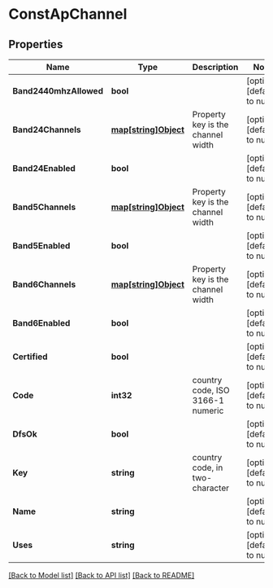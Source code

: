 # ConstApChannel

## Properties
Name | Type | Description | Notes
------------ | ------------- | ------------- | -------------
**Band2440mhzAllowed** | **bool** |  | [optional] [default to null]
**Band24Channels** | [**map[string]Object**](.md) | Property key is the channel width | [optional] [default to null]
**Band24Enabled** | **bool** |  | [optional] [default to null]
**Band5Channels** | [**map[string]Object**](.md) | Property key is the channel width | [optional] [default to null]
**Band5Enabled** | **bool** |  | [optional] [default to null]
**Band6Channels** | [**map[string]Object**](.md) | Property key is the channel width | [optional] [default to null]
**Band6Enabled** | **bool** |  | [optional] [default to null]
**Certified** | **bool** |  | [optional] [default to null]
**Code** | **int32** | country code, ISO 3166-1 numeric | [optional] [default to null]
**DfsOk** | **bool** |  | [optional] [default to null]
**Key** | **string** | country code, in two-character | [optional] [default to null]
**Name** | **string** |  | [optional] [default to null]
**Uses** | **string** |  | [optional] [default to null]

[[Back to Model list]](../README.md#documentation-for-models) [[Back to API list]](../README.md#documentation-for-api-endpoints) [[Back to README]](../README.md)

